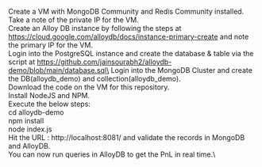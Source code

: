 Create a VM with MongoDB Community and Redis Community installed. Take a note of the private IP for the VM.<br>
Create an Alloy DB instance by following the steps at https://cloud.google.com/alloydb/docs/instance-primary-create and note the primary IP for the VM.\
Login into the PostgreSQL instance and create the database & table via the script at https://github.com/jainsourabh2/alloydb-demo/blob/main/database.sql\
Login into the MongoDB Cluster and create the DB(alloydb_demo) and collection(alloydb_demo).\
Download the code on the VM for this repository.\
Install NodeJS and NPM.\
Execute the below steps:\
cd alloydb-demo\
npm install\
node index.js\
Hit the URL : http://localhost:8081/ and validate the records in MongoDB and AlloyDB.\
You can now run queries in AlloyDB to get the PnL in real time.\
